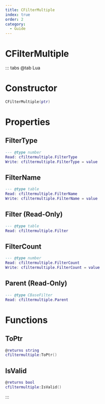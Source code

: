 ```yaml
---
title: CFilterMultiple
index: true
order: 2
category:
  - Guide
---
```


# CFilterMultiple

::: tabs
@tab Lua
# Constructor
```lua
CFilterMultiple(ptr)
```
# Properties
## FilterType 
```lua
--- @type number
Read: cfiltermultiple.FilterType
Write: cfiltermultiple.FilterType = value
```
## FilterName 
```lua
--- @type table
Read: cfiltermultiple.FilterName
Write: cfiltermultiple.FilterName = value
```
## Filter (Read-Only)
```lua
--- @type table
Read: cfiltermultiple.Filter
```
## FilterCount 
```lua
--- @type number
Read: cfiltermultiple.FilterCount
Write: cfiltermultiple.FilterCount = value
```
## Parent (Read-Only)
```lua
--- @type CBaseFilter
Read: cfiltermultiple.Parent
```
# Functions
## ToPtr
```lua
@returns string
cfiltermultiple:ToPtr()
```
## IsValid
```lua
@returns bool
cfiltermultiple:IsValid()
```

:::